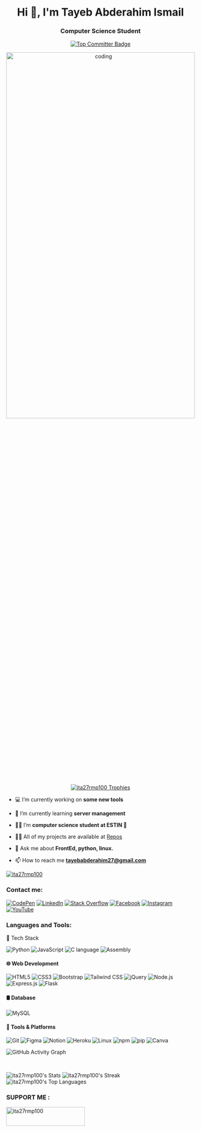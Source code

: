 <div align="center">
  <h1>Hi 👋, I'm Tayeb Abderahim Ismail</h1>
  <h3>Computer Science Student</h3>
  <a href="https://committers.top/algeria#ita27rmp100">
    <img src="https://img.shields.io/badge/Top%2010%20Committer%20in%20Algeria-Rank%238-brightgreen?style=for-the-badge&labelColor=gray" alt="Top Committer Badge"/>
    
  </a>
  <br>
</div>
<p align="center">
  <img align="right" alt="coding" width="100%" height="50%" src="https://analyticsindiamag.com/wp-content/uploads/2018/12/programming.gif">
</p>
<p align="center">
  <br><br>
  <a href="https://github.com/ryo-ma/github-profile-trophy">
    <img src="https://github-profile-trophy.vercel.app/?username=ita27rmp100&theme=darkhub&no-frame=true&row=1&column=7&margin-w=15" alt="ita27rmp100 Trophies"/>
  </a>
</p>

- 💻 I’m currently working on **some new tools**

- 🌱 I’m currently learning **server management**

- 👨‍💻 I’m **computer science student at ESTIN 🤍**

- 👨‍💻 All of my projects are available at <a href="https://github.com/ita27rmp100?tab=repositories">Repos</a>

- 💬 Ask me about **FrontEd, python, linux.**

- 📫 How to reach me **tayebabderahim27@gmail.com**

<a href="https://github.com/ita27rmp100">
    <img src="https://komarev.com/ghpvc/?username=ita27rmp100&label=Profile%20views&color=0e75b6&style=for-the-badge" alt="ita27rmp100" />
</a>
  
<h3 align="left">Contact me:</h3>

[![CodePen](https://img.shields.io/badge/CodePen-000000?style=for-the-badge&logo=codepen&logoColor=white)](https://codepen.io/ita27rmp100) 
[![LinkedIn](https://img.shields.io/badge/LinkedIn-0A66C2?style=for-the-badge&logo=linkedin&logoColor=white)](https://linkedin.com/in/ita27) 
[![Stack Overflow](https://img.shields.io/badge/Stack%20Overflow-F58025?style=for-the-badge&logo=stackoverflow&logoColor=white)](https://stackoverflow.com/users/27974367) 
[![Facebook](https://img.shields.io/badge/Facebook-1877F2?style=for-the-badge&logo=facebook&logoColor=white)](https://fb.com/ita27rmp100) 
[![Instagram](https://img.shields.io/badge/Instagram-E4405F?style=for-the-badge&logo=instagram&logoColor=white)](https://instagram.com/abderahim_ita27) 
[![YouTube](https://img.shields.io/badge/YouTube-FF0000?style=for-the-badge&logo=youtube&logoColor=white)](https://www.youtube.com/c/ita27rmp100)


<h3 align="left">Languages and Tools:</h3>
<p>🚀 Tech Stack</p> 

![Python](https://img.shields.io/badge/Python-3776AB?style=for-the-badge&logo=python&logoColor=white)
![JavaScript](https://img.shields.io/badge/JavaScript-F7DF1E?style=for-the-badge&logo=javascript&logoColor=black)
![C language](https://img.shields.io/badge/Language-00599C?style=for-the-badge&logo=c&logoColor=white)
![Assembly](https://img.shields.io/badge/Assembly-525252?style=for-the-badge&logo=linux&logoColor=white)

#### 🌐 Web Development
![HTML5](https://img.shields.io/badge/HTML5-E34F26?style=for-the-badge&logo=html5&logoColor=white)
![CSS3](https://img.shields.io/badge/CSS3-1572B6?style=for-the-badge&logo=css3&logoColor=white)
![Bootstrap](https://img.shields.io/badge/Bootstrap-7952B3?style=for-the-badge&logo=bootstrap&logoColor=white)
![Tailwind CSS](https://img.shields.io/badge/TailwindCSS-06B6D4?style=for-the-badge&logo=tailwindcss&logoColor=white)
![jQuery](https://img.shields.io/badge/jQuery-0769AD?style=for-the-badge&logo=jquery&logoColor=white)
![Node.js](https://img.shields.io/badge/Node.js-43853D?style=for-the-badge&logo=node.js&logoColor=white)
![Express.js](https://img.shields.io/badge/Express.js-000000?style=for-the-badge&logo=express&logoColor=white)
![Flask](https://img.shields.io/badge/Flask-000000?style=for-the-badge&logo=flask&logoColor=white)

#### 🛢️ Database
![MySQL](https://img.shields.io/badge/MySQL-4479A1?style=for-the-badge&logo=mysql&logoColor=white)

#### 🔧 Tools & Platforms
![Git](https://img.shields.io/badge/Git-F05032?style=for-the-badge&logo=git&logoColor=white)
![Figma](https://img.shields.io/badge/Figma-F24E1E?style=for-the-badge&logo=figma&logoColor=white)
![Notion](https://img.shields.io/badge/Notion-000000?style=for-the-badge&logo=notion&logoColor=white)
![Heroku](https://img.shields.io/badge/Heroku-430098?style=for-the-badge&logo=heroku&logoColor=white)
![Linux](https://img.shields.io/badge/Linux-FCC624?style=for-the-badge&logo=linux&logoColor=black)
![npm](https://img.shields.io/badge/npm-CB3837?style=for-the-badge&logo=npm&logoColor=white)
![pip](https://img.shields.io/badge/pip-3776AB?style=for-the-badge&logo=python&logoColor=white)
![Canva](https://img.shields.io/badge/Canva-00C4CC?style=for-the-badge&logo=canva&logoColor=white)

![GitHub Activity Graph](https://github-readme-activity-graph.vercel.app/graph?username=ita27rmp100&theme=github-dark&hide_border=false)

<br>

![ita27rmp100's Stats](https://github-readme-stats.vercel.app/api?username=ita27rmp100&theme=vue-dark&show_icons=true&hide_border=true&count_private=true)
![ita27rmp100's Streak](https://github-readme-streak-stats.herokuapp.com/?user=ita27rmp100&theme=vue-dark&hide_border=true)
![ita27rmp100's Top Languages](https://github-readme-stats.vercel.app/api/top-langs/?username=ita27rmp100&theme=vue-dark&show_icons=true&hide_border=true&layout=compact)

<h3 align="left">SUPPORT ME :</h3>
<p><a href="https://ko-fi.com/ita27rmp100"> <img align="left" src="https://cdn.ko-fi.com/cdn/kofi3.png?v=3" height="50" width="210" alt="ita27rmp100" /></a></p><br><br>
